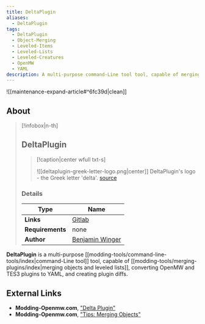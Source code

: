 ```yaml
---
title: DeltaPlugin
aliases:
  - DeltaPlugin
tags:
  - DeltaPlugin
  - Object-Merging
  - Leveled-Items
  - Leveled-Lists
  - Leveled-Creatures
  - OpenMW
  - YAML
description: A multi-purpose command-Line tool tool, capable of merging objects and leveled lists, converting OpenMW and TES3 plugins to YAML, and creating plugin diffs.
---
```



![[maintenance-expand-article#^6fc39d|clean]]

## About

> [!infobox|n-th]
> 
> ## DeltaPlugin
> 
> > [!caption|center wfull txt-s]
> > 
> > ![[deltaplugin-greek-letter-logo.png|center]]
> > DeltaPlugin's logo - the Greek letter 'delta'.
> > [source](https://gitlab.com/uploads/-/system/project/avatar/18372672/Greek_lc_delta.png)
> 
> ### Details
> 
> | Type | Name |
> | --- | --- |
> | **Links** | [Gitlab](https://gitlab.com/bmwinger/delta-plugin) |
> | **Requirements** | none |
> | **Author** | [Benjamin Winger](https://gitlab.com/bmwinger) |

**DeltaPlugin** is a multi-purpose [[modding-tools/command-line-tools/index|command-Line tool]] tool, capable of [[modding-tools/merging-plugins/index|merging objects and leveled lists]], converting OpenMW and TES3 plugins to YAML, and creating plugin diffs. 

## External Links

- **Modding-Openmw.com**, ["Delta Plugin"](https://modding-openmw.com/mods/delta-plugin/)
- **Modding-Openmw.com**, ["Tips: Merging Objects"](https://modding-openmw.com/tips/merging-objects/)